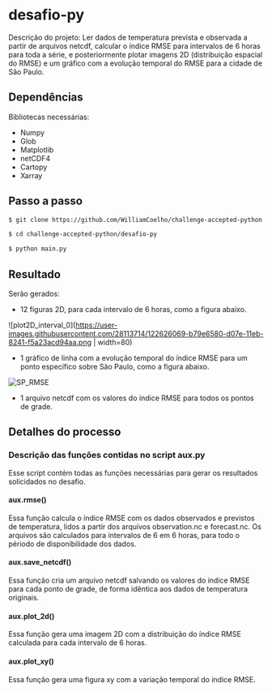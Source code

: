 # desafio-py
Descrição do projeto: Ler dados de temperatura prevista e observada a partir de arquivos netcdf, calcular o índice RMSE para intervalos de 6 
horas para toda a série, e posteriormente plotar imagens 2D (distribuição espacial do RMSE) e um gráfico com a evolução temporal do RMSE para a cidade de São Paulo. 

Dependências
------------
Bibliotecas necessárias:
- Numpy
- Glob
- Matplotlib
- netCDF4
- Cartopy
- Xarray

## Passo a passo
```bash
$ git clone https://github.com/WilliamCoelho/challenge-accepted-python.git

$ cd challenge-accepted-python/desafio-py

$ python main.py
```
## Resultado
Serão gerados:
- 12 figuras 2D, para cada intervalo de 6 horas, como a figura abaixo.

![plot2D_interval_0](https://user-images.githubusercontent.com/28113714/122626069-b79e6580-d07e-11eb-8241-f5a23acd94aa.png | width=80)

- 1 gráfico de linha com a evolução temporal do índice RMSE para um ponto específico sobre São Paulo, como a figura abaixo.

![SP_RMSE](https://user-images.githubusercontent.com/28113714/122626104-eddbe500-d07e-11eb-92a2-96005fe2d3f7.png)

- 1 arquivo netcdf com os valores do índice RMSE para todos os pontos de grade.
## Detalhes do processo
### Descrição das funções contidas no script aux.py
Esse script contém todas as funções necessárias para gerar os resultados solicidados no desafio.
#### aux.rmse()
Essa função calcula o índice RMSE com os dados observados e previstos de temperatura, lidos a partir dos arquivos observation.nc e forecast.nc. Os arquivos são calculados para intervalos de 6 em 6 horas, para todo o périodo de disponibilidade dos dados.
#### aux.save_netcdf()
Essa função cria um arquivo netcdf salvando os valores do índice RMSE para cada ponto de grade, de forma idêntica aos dados de temperatura originais.
#### aux.plot_2d()
Essa função gera uma imagem 2D com a distribuição do índice RMSE calculada para cada intervalo de 6 horas.
#### aux.plot_xy()
Essa função gera uma figura xy com a variação temporal do índice RMSE.
